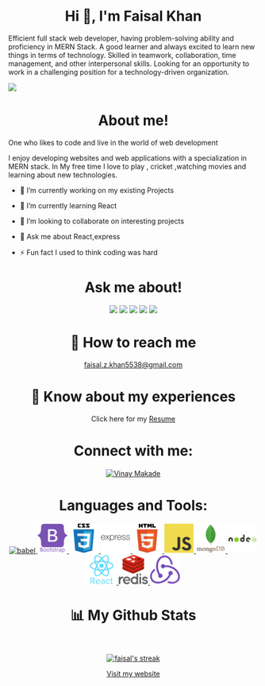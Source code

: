 <h1 align="center">Hi 👋, I'm Faisal Khan</h1>
<p>Efficient full stack web developer, having problem-solving ability and proficiency in MERN Stack. A good learner and always excited to learn new things in terms of technology. Skilled in teamwork, collaboration, time management, and other interpersonal skills. Looking for an opportunity to work in a challenging position for a technology-driven organization.</p>
<image src="https://camo.githubusercontent.com/8d5deef06a13d0ae4d973c3947748e85eae585dcf91861de1b0f97700876c9e3/68747470733a2f2f7777772e7362722d746563686e6f6c6f676965732e636f6d2f77702d636f6e74656e742f75706c6f6164732f323032312f30362f6d65726e2e706e67"></image>
<h1 align="center">About me!</h1>
<p align="left">One who likes to code and live in the world of web development </p>
<p align="left" font >I enjoy developing websites and web applications with a specialization in MERN stack.
In My free time I love to play , cricket ,watching movies and learning about new technologies. </p>


- 🔭 I’m currently working on my existing Projects

- 🌱 I’m currently learning React

- 👯 I’m looking to collaborate on interesting projects

- 💬 Ask me about React,express

- ⚡ Fun fact I used to think coding was hard
<h1 align="center">Ask me about!</h1>
<div display="flex" align="center">
    <image src="https://camo.githubusercontent.com/b7cb856d6c14e9b6e5c1e46cf5f30210472df1c67bbbf1de1da8c6698cae6eb6/68747470733a2f2f696d672e736869656c64732e696f2f62616467652f2d4a6176615363726970742d2532334637444631433f7374796c653d666f722d7468652d6261646765266c6f676f3d6a617661736372697074266c6f676f436f6c6f723d303030303030266c6162656c436f6c6f723d25323346374446314326636f6c6f723d253233464643453541"></image>
<image src="https://camo.githubusercontent.com/72e92f69f36703548704a9eeda2a9889c2756b5e08f01a9aec6e658c148d014e/68747470733a2f2f696d672e736869656c64732e696f2f62616467652f4d6f6e676f44422d3445413934423f7374796c653d666f722d7468652d6261646765266c6f676f3d6d6f6e676f6462266c6f676f436f6c6f723d7768697465"></image>
<image src="https://camo.githubusercontent.com/8286a45a106e1a3c07489f83a38159981d888518a740b59c807ffc1b7b1e2f7b/68747470733a2f2f696d672e736869656c64732e696f2f62616467652f657870726573732e6a732d2532333430346435392e7376673f7374796c653d666f722d7468652d6261646765266c6f676f3d65787072657373266c6f676f436f6c6f723d253233363144414642"></image>
<image src="https://camo.githubusercontent.com/eddd60b7352982a71a26de33147a284c075e938885122933b43448f6c9f9bdf7/68747470733a2f2f696d672e736869656c64732e696f2f62616467652f2d52656163742d3631444146423f7374796c653d666f722d7468652d6261646765266c6f676f3d7265616374266c6f676f436f6c6f723d666666666666"></image>
<image src="https://camo.githubusercontent.com/b0a2413d84ac5a328d5f3edd690208ab83f652b48ffa15d9493dd42f343d2ee5/68747470733a2f2f696d672e736869656c64732e696f2f62616467652f2d4e6f64656a732d3333393933333f7374796c653d666f722d7468652d6261646765266c6f676f3d4e6f64652e6a73266c6f676f436f6c6f723d666666666666"></image>
</div>
<h1 align="center">📧 How to reach me</h1>
<div align="center" background-color="red" color="white"><a href="mailto:faisal.z.khan5538@gmail.com" {text-decoration: none;} >faisal.z.khan5538@gmail.com</a></div>
<h1 align="center">📄 Know about my experiences</h1>
<p align="center" >Click here for my <a href="https://drive.google.com/file/d/12AfuK1ThLlgbfyEYTzucReqTiouTgcAG/view?usp=sharing">Resume</a><p/>
<h1 align="center">Connect with me:</h1>
<p align="center">
<a href="https://www.linkedin.com/in/faisal-khan-190929171/" target="blank"><img align="center" src="https://raw.githubusercontent.com/rahuldkjain/github-profile-readme-generator/master/src/images/icons/Social/linked-in-alt.svg" alt="Vinay Makade" height="30" width="40" /></a>
</p>

<h1 align="center">Languages and Tools:</h1>
<p  align="center"> <a href="https://babeljs.io/" target="_blank" rel="noreferrer"> <img src="https://www.vectorlogo.zone/logos/babeljs/babeljs-icon.svg" alt="babel" width="60" height="60"/> </a> <a href="https://getbootstrap.com" target="_blank" rel="noreferrer"> <img src="https://raw.githubusercontent.com/devicons/devicon/master/icons/bootstrap/bootstrap-plain-wordmark.svg" alt="bootstrap" width="60" height="60"/> </a> <a href="https://www.w3schools.com/css/" target="_blank" rel="noreferrer"> <img src="https://raw.githubusercontent.com/devicons/devicon/master/icons/css3/css3-original-wordmark.svg" alt="css3" width="60" height="60"/> </a> <a href="https://expressjs.com" target="_blank" rel="noreferrer"> <img src="https://raw.githubusercontent.com/devicons/devicon/master/icons/express/express-original-wordmark.svg" alt="express" width="60" height="60"/> </a> <a href="https://www.w3.org/html/" target="_blank" rel="noreferrer"> <img src="https://raw.githubusercontent.com/devicons/devicon/master/icons/html5/html5-original-wordmark.svg" alt="html5" width="60" height="60"/> </a> <a href="https://developer.mozilla.org/en-US/docs/Web/JavaScript" target="_blank" rel="noreferrer"> <img src="https://raw.githubusercontent.com/devicons/devicon/master/icons/javascript/javascript-original.svg" alt="javascript" width="60" height="60"/> </a> <a href="https://www.mongodb.com/" target="_blank" rel="noreferrer"> <img src="https://raw.githubusercontent.com/devicons/devicon/master/icons/mongodb/mongodb-original-wordmark.svg" alt="mongodb" width="60" height="60"/> </a> <a href="https://nodejs.org" target="_blank" rel="noreferrer"> <img src="https://raw.githubusercontent.com/devicons/devicon/master/icons/nodejs/nodejs-original-wordmark.svg" alt="nodejs" width="60" height="60"/> </a> <a href="https://reactjs.org/" target="_blank" rel="noreferrer"> <img src="https://raw.githubusercontent.com/devicons/devicon/master/icons/react/react-original-wordmark.svg" alt="react" width="60" height="60"/> </a> <a href="https://redis.io" target="_blank" rel="noreferrer"> <img src="https://raw.githubusercontent.com/devicons/devicon/master/icons/redis/redis-original-wordmark.svg" alt="redis" width="60" height="60"/> </a> <a href="https://redux.js.org" target="_blank" rel="noreferrer"> <img src="https://raw.githubusercontent.com/devicons/devicon/master/icons/redux/redux-original.svg" alt="redux" width="60" height="60"/> </a> </p>

<h1 align="center" >📊 My Github Stats</h1>

<br/>
<p align="center" >
    <a href="https://github-readme-streak-stats.herokuapp.com/?user=faisalk2&theme=tokyonight&hide_border=true&bg_color=0D1117">
        <img title="🔥 Get streak stats for your profile at git.io/streak-stats" alt="faisal's streak" src="https://github-readme-streak-stats.herokuapp.com/?user=faisalk2&theme=tokyonight&hide_border=true&bg_color=0D1117"/>
    </a>
</p>

 <div align="center" ><a  href="https://faisalportfoliomasai.netlify.app">
    Visit my website
</a></div>

